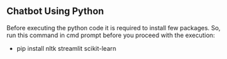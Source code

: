 ## Chatbot Using Python
Before executing the python code it is required to install few packages. So, run this command in cmd prompt before you proceed with the execution:
- pip install nltk streamlit scikit-learn
